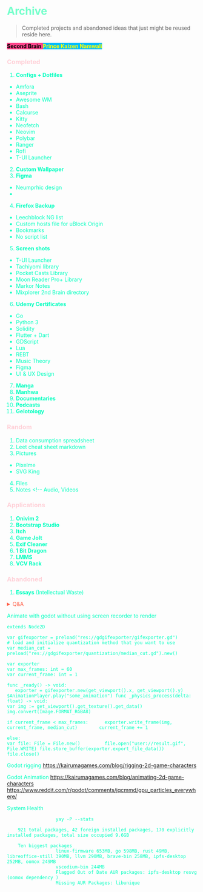 # <span style='color:#74ffcb;'>Archive</span> 
> Completed projects and abandoned ideas that just might be reused reside here. 

<span style='background-color:#ff468b;'><span style='color:#000000;'>**Second Brain**</span> <span style='background-color:#00bfff;'><span style='color:#ffff00;'>**Prince Kaizen Namwali**</span> 



<span style='color:#00ffbf;'>


<!-- The Anno Denomini hosts files is only 80 kilobytes. The hosts files on my Android devices thats managed through Adaway is 41 Megabytes. -->


### <span style='color:#ffd1d8;'> Completed</span>



1. **Configs + Dotfiles** <!-- The total space consumption is under 1MB -->
- Amfora
- Aseprite
- Awesome WM
- Bash
- Calcurse
- Kitty
- Neofetch
- Neovim
- Polybar
- Ranger
- Rofi
- T-UI Launcher
2. **Custom Wallpaper** <!-- I used inkscape to trace my bitmap to my liking and added the final touch with effects using gimp. Its a process that requires both a raster graphics editor and scalable vector graphics editor to create a work of unison and excellence -->
3. **Figma**
- Neumprhic design
- 
4. **Firefox Backup**
- Leechblock NG list
- Custom hosts file for uBlock Origin <!-- Anno Denomini - hosted on my github -->
- Bookmarks <!-- Lots of emojis, Second Brain and made up names for folders -->
- No script list
5. **Screen shots** 
- T-UI Launcher
- Tachiyomi library
- Pocket Casts Library
- Moon Reader Pro+ Library
- Markor Notes
- Mixplorer 2nd Brain directory
6. **Udemy Certificates**
- Go 
- Python 3
- Solidity
- Flutter + Dart
- GDScript
- Lua
- REBT
- Music Theory
- Figma
- UI & UX Design
7. **Manga** 
8. **Manhwa**
9. **Documentaries**
10. **Podcasts**
11. **Gelotology** <!-- (stand up comedy) -->





###  <span style='color:#ffd1d8;'> Random</span> 



1. Data consumption spreadsheet
2. Leet cheat sheet markdown
3. Pictures
- Pixelme
- SVG King
4. Files
5. Notes <!-- Audio, Videos

###  <span style='color:#ffd1d8;'> Applications </span>



1. **Onivim 2** <!-- Its only 60MB -->
2. **Bootstrap Studio** <!-- Why is this bigger than Onivim 2? I don't know! -->
3. **Itch** <!-- Game developer & player workspace -  no need to keep the executable, you can always redownload because its constantly updated -->
4. **Game Jolt** <!-- Game developer & player workspace - Same as the above comment -->
5. **Exif Cleaner** <!-- Privacy optimization - no metadata -->
6. **1 Bit Dragon** <!-- To some degree I feel like its one of the worst procedurally generated tools for music, I think Wolfram Tone generator, abundant music, fake music generator and AIVA do a better job. The only thing I seee myself using this app is for the drum programming -->
7. **LMMS** <!-- Linux Multimedia Studio (Open source digital audio workstation) - no need to keep the appimage you can always redownload with newer version. Hope fully the newer versions become better because it seems to the opposite. More clicks doesn't necessarily equate to higher productivity -->
8. **VCV Rack** <!-- Modular Synthesis for everyone - all the modules are streamlined through one website which sorta raises high levels of concern. Will the modules I purchased still he available in the near future when a massive databreach occurs? If the community added all the essential midi plugins natively would there be a need for third party modules? -->

###  <span style='color:#ffd1d8;'> Abandoned</span>

 
 1. **Essays** (Intellectual Waste)

<!--

What else was abandoned?

1. **Boot animations** (custom) - Its pretty useless considering that boot time is faster without animations.
2. **FL Studio Mobile projects** (.flm files) - Technically, you can't install Fl studio mobile on a gapps free android OS
3. **Love2D** (game projects) - mostly for studying how other people made games and making small tweaks. However, I am not a fun of a game framework if it means the work is 2X greater opposed to that of a game engine.
4. **Pixel Studio** (Its the equivalent of Aseprite on Android) - it has the same downfall, restoring purchase requires gapps, without it your eyes are raped by the evil light theme.
5. **RetroArch** (its the ultimate emulator, an app and also available as a stand alone OS) - I definitely will use it when the time comes
6. **PPSSPP Gold** (best PSP emulator) Does retroarch have a PSP emulator?
7. **Renpy** (visual novel game engine for Python) - It looks fascinating but I can't bring myself to learn it because its boring. I just think that in general visual novels aren't really gamifiable no matter what gamification elements are used. Visual novels will always be the poor mans PowerPoint. What's the real problem? Visual novels made with Renpy are just too big. 
8. **Systematic Mastery** (podcast) - it starts out great and slowly becomes more negative and disengaging like the little homunculus upstairs
9. **Pixelorama** ( Aseprite contender) - I just have it there, but my attraction for pixel art is rapidly fading away like a waning gibbous (moon phase). 
10. **Tabularasa** (blank canvases)
11. **Audio** (useless soundbites)
12. **Obsidian** (my config files, PARA, 80's neon CSS theme, Amethyst CSS theme, spectrum CSS theme
dzala - dzenje (pit), mchengautuwa, katoto, hilltop primary school,
andrew mary nursery school, takulandirani primary school - now became shalom.
golden gate primary school - RIP principal matinga,  Wadya ntolilo, 

**Golden open seafood inc**

-->

<span style='color:#ff5d46;'>

<details markdown='1'><summary>Q&A</summary>

!![](https://i.redd.it/1ctpb8dor8w61.png)



</details>

</span>





<!--
When you build a second Brain you create immense value for yourself, when you use your second Brain and share you create value for others..
-->



<!--
Keep your second Brain chaotic and your Hugo site serene. The initial problem was that I didn't have enough content, but now I am drowning in abundance. I have more content this time and its not just poems. What I need right now it to restructure my site to reflect my Second Brain.The only tags I will use are Projects, Areas, Resources and Archive. I need to take my time and not rush. Hosting is free and I won't have to renew my domain until 2 years from now. The dream theme might have been revamped, but I am already using the version that I like. The only difference that I could make, if any is changing the font type, I have vscodium for that. I will start with 2 high quality posts. December 31, 2020 and January 1, 2021. The first content will be archived for the time being. I started out the year great and I finally have the site, but I need to take the time to nurture my website. I also need to removed Google analytics because turns out, I didn't need that to begin with. My website already pops up as the first result on Google. render
-->

Animate with godot without using screen recorder to render

 ``` 
 extends Node2D 
 
var gifexporter = preload("res://gdgifexporter/gifexporter.gd") 
# load and initialize quantization method that you want to use 
 var median_cut = preload("res://gdgifexporter/quantization/median_cut.gd").new() 
 
var exporter 
var max_frames: int = 60
var current_frame: int = 1 

func _ready() -> void: 
	exporter = gifexporter.new(get_viewport().x, get_viewport().y) 	$AnimationPlayer.play("some_animation") func _physics_process(delta: float) -> void: 	
var img := get_viewport().get_texture().get_data() 	img.convert(Image.FORMAT_RGBA8) 

if current_frame < max_frames: 		exporter.write_frame(img, current_frame, median_cut) 		current_frame += 1 	

else: 		
var file: File = File.new() 		file.open("user://result.gif", File.WRITE) file.store_buffer(exporter.export_file_data()) 		
file.close()
``` 
 
 Godot rigging
  https://kairumagames.com/blog/rigging-2d-game-characters
  
Godot Animation
     https://kairumagames.com/blog/animating-2d-game-characters https://www.reddit.com/r/godot/comments/jqcmmd/gpu_particles_everywhere/

System Health
``` 
			      yay -P --stats
			      
	921 total packages, 42 foreign installed packages, 170 explicitly installed packages, total size occupied 9.6GB
			      
	Ten biggest packages
			      linux-firmware 653MB, go 598MB, rust 49MB, libreoffice-still 390MB, llvm 290MB, brave-bin 258MB, ipfs-desktop 252MB, oomox 249MB
			      vscodium-bin 244MB
			      Flagged Out of Date AUR packages: ipfs-desktop resvg (oomox dependency )
			      Missing AUR Packages: libunique
			      
```
			      
			      
